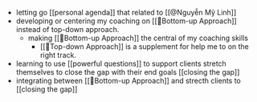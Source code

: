 - letting go [[personal agenda]] that related to [[@Nguyễn Mỹ Linh]]
- developing or centering my coaching on [[🌲Bottom-up Approach]] instead of top-down approach.
    - making [[🌲Bottom-up Approach]] the central of my coaching skills
        - [[🌲Top-down Approach]] is a supplement for help me to on the right track.
- learning to use [[powerful questions]] to support clients stretch themselves to close the gap with their end goals [[closing the gap]]
- integrating between [[🌲Bottom-up Approach]] and strecth clients to [[closing the gap]]
